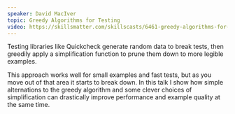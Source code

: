 ```yaml
---
speaker: David MacIver
topic: Greedy Algorithms for Testing
video: https://skillsmatter.com/skillscasts/6461-greedy-algorithms-for-testing
---
```


Testing libraries like Quickcheck generate random data to break tests, then greedily apply a simplification function to prune them down to more legible examples.

This approach works well for small examples and fast tests, but as you move out of that area it starts to break down. In this talk I show how simple alternations to the greedy algorithm and some clever choices of simplification can drastically improve performance and example quality at the same time.
